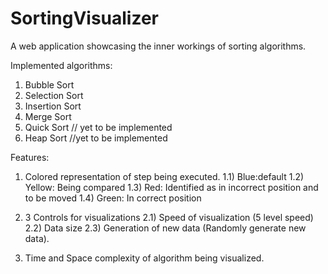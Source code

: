 # SortingVisualizer

A web application showcasing the inner workings of sorting algorithms.

Implemented algorithms:
1) Bubble Sort
2) Selection Sort
3) Insertion Sort
4) Merge Sort
5) Quick Sort // yet to be implemented
6) Heap Sort //yet to be implemented

Features:

1) Colored representation of step being executed.
  1.1) Blue:default
  1.2) Yellow: Being compared
  1.3) Red: Identified as in incorrect position and to be moved
  1.4) Green: In correct position

2) 3 Controls for visualizations
  2.1) Speed of visualization (5 level speed)
  2.2) Data size
  2.3) Generation of new data (Randomly generate new data).

4) Time and Space complexity of algorithm being visualized.
